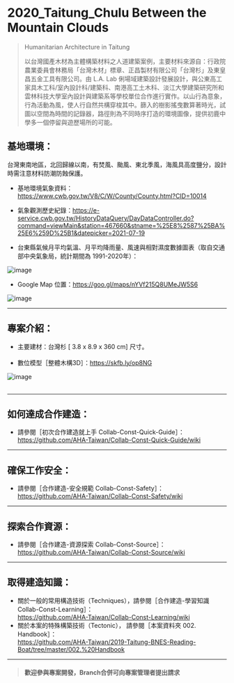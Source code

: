 # 2020_Taitung_Chulu Between the Mountain Clouds

>Humanitarian Architecture in Taitung<br/>
>
>以台灣國產木材為主體構築材料之人道建築案例，主要材料來源自：行政院農業委員會林務局「台灣木材」標章、正昌製材有限公司「台灣杉」及東皇昌五金工具有限公司。由 L.A. Lab 俐場域建築設計發展設計，與公東高工家具木工科/室內設計科/建築科、南港高工土木科、淡江大學建築研究所和雲林科技大學室內設計與建築系等學校單位合作進行實作。以山行為意象，行為活動為風，使人行自然共構穿梭其中。篩入的樹影搖曳數算著時光，試圖以空間為時間的記錄器，路徑則為不同時序打造的環境圖像，提供初鹿中學多一個停留與遊歷場所的可能。<br/>


## 基地環境：<br/>
台灣東南地區，北回歸線以南，有焚風、颱風、東北季風，海風具高度鹽分，設計時需注意材料防潮防蝕保護。<br/>
* 基地環境氣象資料：https://www.cwb.gov.tw/V8/C/W/County/County.html?CID=10014 <br/>
* 氣象觀測歷史紀錄：https://e-service.cwb.gov.tw/HistoryDataQuery/DayDataController.do?command=viewMain&station=467660&stname=%25E8%2587%25BA%25E6%259D%25B1&datepicker=2021-07-19 <br/>

* 台東縣氣候月平均氣溫、月平均降雨量、風速與相對濕度數據圖表（取自交通部中央氣象局，統計期間為 1991-2020年）：<br/>

![image](https://github.com/AHA-Taiwan/2020_Taitung_Balan-Site/blob/master/001.%20Blueprint/README%20IMAGE/Taitung_Weather_All.jpg)

* Google Map 位置：https://goo.gl/maps/nYVf215Q8UMeJW5S6  <br/>

![image](https://github.com/linghsuanh/2020_Taitung_Chulu-Between-Mountain-Clouds/blob/main/001.%20Blueprint/README%20IMAGE%20(Sketchfab%2BGMap)/CBMC_GMap.png)
***
## 專案介紹：<br/>

* 主要建材：台灣杉 [ 3.8 x 8.9 x 360 cm] 尺寸。
  <br/>
  <br/>
* 數位模型［整體木構3D］：https://skfb.ly/op8NG

![image](https://github.com/linghsuanh/2020_Taitung_Chulu-Between-Mountain-Clouds/blob/main/001.%20Blueprint/README%20IMAGE%20(Sketchfab%2BGMap)/CBMC_Sketchfab_Model/CBMC_Sketchfab_Model.png)
<br/>
<br/>
***
## 如何達成合作建造：<br/>
* 請參閱［初次合作建造就上手 Collab-Const-Quick-Guide］：<br/>
https://github.com/AHA-Taiwan/Collab-Const-Quick-Guide/wiki <br/>
***
## 確保工作安全：<br/>
* 請參閱［合作建造-安全規範 Collab-Const-Safety］：<br/>
https://github.com/AHA-Taiwan/Collab-Const-Safety/wiki <br/>
***
## 探索合作資源：<br/>
* 請參閱［合作建造-資源探索 Collab-Const-Source］：<br/>
https://github.com/AHA-Taiwan/Collab-Const-Source/wiki <br/>
***
## 取得建造知識：<br/>
* 關於一般的常用構造技術（Techniques），請參閱［合作建造-學習知識 Collab-Const-Learning］：<br/>
https://github.com/AHA-Taiwan/Collab-Const-Learning/wiki <br/>
* 關於本案的特殊構築技術（Tectonic）， 請參閱［本案資料夾 002. Handbook］：<br/>
https://github.com/AHA-Taiwan/2019-Taitung-BNES-Reading-Boat/tree/master/002.%20Handbook <br/>
***

> #### 歡迎參與專案開發，Branch合併可向專案管理者提出請求
